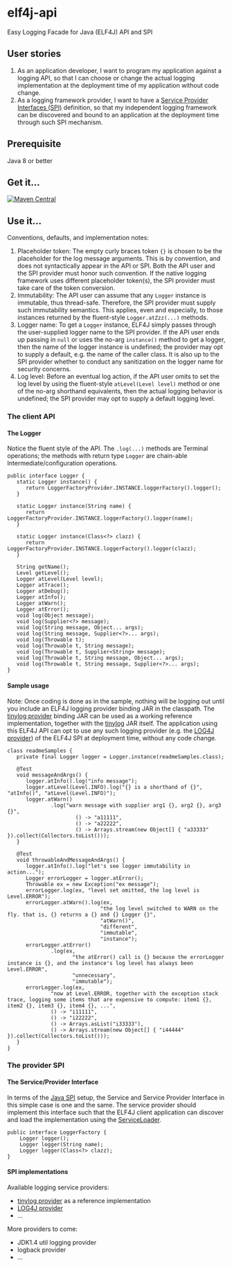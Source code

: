 # elf4j-api

Easy Logging Facade for Java (ELF4J) API and SPI

## User stories

1. As an application developer, I want to program my application against a logging API, so that I can choose or
   change the actual logging implementation at the deployment time of my application without code change.
2. As a logging framework provider, I want to have
   a [Service Provider Interfaces (SPI)](https://docs.oracle.com/javase/tutorial/sound/SPI-intro.html) definition, so
   that my independent logging framework can be discovered and bound to an application at the deployment time through
   such SPI mechanism.

## Prerequisite

Java 8 or better

## Get it...

[![Maven Central](https://img.shields.io/maven-central/v/io.github.elf4j/elf4j-api.svg?label=Maven%20Central)](https://search.maven.org/search?q=g:%22io.github.elf4j%22%20AND%20a:%22elf4j-api%22)

## Use it...

Conventions, defaults, and implementation notes:

1. Placeholder token: The empty curly braces token `{}` is chosen to be the placeholder for the log message arguments.
   This is by convention, and does not syntactically appear in the API or SPI. Both the API user and the SPI provider
   must honor such convention. If the native logging framework uses different placeholder token(s), the SPI provider
   must take care of the token conversion.
2. Immutability: The API user can assume that any `Logger` instance is immutable, thus thread-safe. Therefore, the SPI
   provider must supply such immutability semantics. This applies, even and especially, to those instances returned by
   the fluent-style `Logger.atZzz(...)` methods.
3. Logger name: To get a `Logger` instance, ELF4J simply passes through the user-supplied logger name to the SPI
   provider. If the API user ends up passing in `null` or uses the no-arg `instance()` method to get a logger, then the
   name of the logger instance is undefined; the provider may opt to supply a default, e.g. the name of the caller
   class. It is also up to the SPI provider whether to conduct any sanitization on the logger name for security
   concerns.
4. Log level: Before an eventual log action, if the API user omits to set the log level by using the
   fluent-style `atLevel(Level level)` method or one of the no-arg shorthand equivalents, then the actual logging
   behavior is undefined; the SPI provider may opt to supply a default logging level.

### The client API

#### The Logger

Notice the fluent style of the API. The `.log(...)` methods are Terminal operations; the methods with return
type `Logger` are chain-able Intermediate/configuration operations.

```
public interface Logger {
   static Logger instance() {
      return LoggerFactoryProvider.INSTANCE.loggerFactory().logger();
   }
   
   static Logger instance(String name) {
      return LoggerFactoryProvider.INSTANCE.loggerFactory().logger(name);
   }
   
   static Logger instance(Class<?> clazz) {
      return LoggerFactoryProvider.INSTANCE.loggerFactory().logger(clazz);
   }
   
   String getName();
   Level getLevel();
   Logger atLevel(Level level);
   Logger atTrace();
   Logger atDebug();
   Logger atInfo();
   Logger atWarn();
   Logger atError();
   void log(Object message);
   void log(Supplier<?> message);
   void log(String message, Object... args);
   void log(String message, Supplier<?>... args);
   void log(Throwable t);
   void log(Throwable t, String message);
   void log(Throwable t, Supplier<String> message);
   void log(Throwable t, String message, Object... args);
   void log(Throwable t, String message, Supplier<?>... args);
}
```

#### Sample usage

Note: Once coding is done as in the sample, nothing will be logging out until you include an ELF4J logging
provider binding JAR in the classpath. The [tinylog provider](https://github.com/elf4j/elf4j-tinylog)
binding JAR can be used as a working reference implementation, together with the
[tinylog](https://tinylog.org/v2/) JAR itself. The application using this ELF4J API can opt to use
any such logging provider (e.g. the [LOG4J provider](https://github.com/elf4j/elf4j-log4j)) of the ELF4J
SPI at deployment time, without any code change.

```
class readmeSamples {
   private final Logger logger = Logger.instance(readmeSamples.class);
   
   @Test
   void messageAndArgs() {
      logger.atInfo().log("info message");
      logger.atLevel(Level.INFO).log("{} is a shorthand of {}", "atInfo()", "atLevel(Level.INFO)");
      logger.atWarn()
              .log("warn message with supplier arg1 {}, arg2 {}, arg3 {}",
                      () -> "a11111",
                      () -> "a22222",
                      () -> Arrays.stream(new Object[] { "a33333" }).collect(Collectors.toList()));
   }
   
   @Test
   void throwableAndMessageAndArgs() {
      logger.atInfo().log("let's see logger immutability in action...");
      Logger errorLogger = logger.atError();
      Throwable ex = new Exception("ex message");
      errorLogger.log(ex, "level set omitted, the log level is Level.ERROR");
      errorLogger.atWarn().log(ex, 
                              "the log level switched to WARN on the fly. that is, {} returns a {} and {} Logger {}",
                              "atWarn()",
                              "different",
                              "immutable",
                              "instance");
      errorLogger.atError()
              .log(ex,
                     "the atError() call is {} because the errorLogger instance is {}, and the instance's log level has always been Level.ERROR",
                     "unnecessary",
                     "immutable");
      errorLogger.log(ex,
              "now at Level.ERROR, together with the exception stack trace, logging some items that are expensive to compute: item1 {}, item2 {}, item3 {}, item4 {}, ...",
              () -> "i11111",
              () -> "i22222",
              () -> Arrays.asList("i33333"),
              () -> Arrays.stream(new Object[] { "i44444" }).collect(Collectors.toList()));
   }
}
```

### The provider SPI

#### The Service/Provider Interface

In terms of the [Java SPI](https://docs.oracle.com/javase/tutorial/sound/SPI-intro.html) setup, the Service and Service
Provider Interface in this simple case is one and the same. The service provider should implement this interface such
that the ELF4J client application can discover and load the implementation using
the [ServiceLoader](https://docs.oracle.com/javase/8/docs/api/java/util/ServiceLoader.html).

```
public interface LoggerFactory {
    Logger logger();
    Logger logger(String name);
    Logger logger(Class<?> clazz);    
}
```

#### SPI implementations

Available logging service providers:

- [tinylog provider](https://github.com/elf4j/elf4j-tinylog) as a reference implementation
- [LOG4J provider](https://github.com/elf4j/elf4j-log4j)
- ...

More providers to come:

- JDK1.4 util logging provider
- logback provider
- ...

